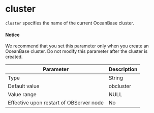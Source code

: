 cluster
============================

`cluster` specifies the name of the current OceanBase cluster.


  <main id="notice" type='notice'>
    <h4>Notice</h4>
    <p>We recommend that you set this parameter only when you create an OceanBase cluster. Do not modify this parameter after the cluster is created.</p>
  </main>

| **Parameter** | **Description** |
|------------------|-----------|
| Type | String |
| Default value | obcluster |
| Value range | NULL |
| Effective upon restart of OBServer node | No |